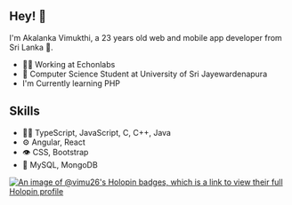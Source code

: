 ## Hey! 👋
I'm Akalanka Vimukthi, a 23 years old web and mobile app developer from Sri Lanka 🦔.

- 👨‍💻 Working at Echonlabs
- 🧭 Computer Science Student at University of Sri Jayewardenapura
- I'm Currently learning PHP

## Skills

- 👨‍💻 TypeScript, JavaScript, C, C++, Java
- ⚙️ Angular, React
- 👁️ CSS, Bootstrap
- 💽 MySQL, MongoDB


[![An image of @vimu26's Holopin badges, which is a link to view their full Holopin profile](https://holopin.me/vimu26)](https://holopin.io/@vimu26)
